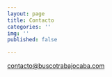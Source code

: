 ```yaml
---
layout: page
title: Contacto
categories: ''
img: ''
published: false

---
```

contacto@buscotrabajocaba.com